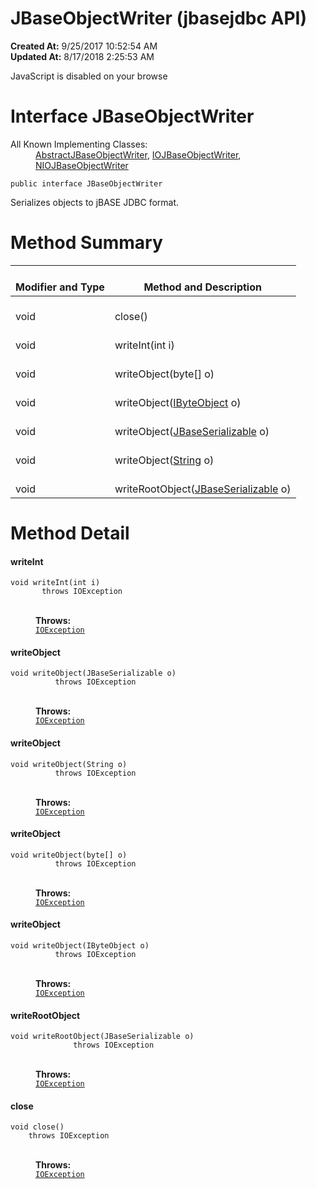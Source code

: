 # JBaseObjectWriter (jbasejdbc API)

**Created At:** 9/25/2017 10:52:54 AM  
**Updated At:** 8/17/2018 2:25:53 AM  

<script type="text/javascript"><!--
    try {
        if (location.href.indexOf('is-external=true') == -1) {
            parent.document.title="JBaseObjectWriter (jbasejdbc   API)";
        }
    }
    catch(err) {
    }
//-->
var methods = {"i0":6,"i1":6,"i2":6,"i3":6,"i4":6,"i5":6,"i6":6};
var tabs = {65535:["t0","All Methods"],2:["t2","Instance Methods"],4:["t3","Abstract Methods"]};
var altColor = "altColor";
var rowColor = "rowColor";
var tableTab = "tableTab";
var activeTableTab = "activeTableTab";</script><noscript style=""><div>JavaScript is disabled on your browse</div></noscript>


# Interface JBaseObjectWriter

<dt>All Known Implementing Classes:</dt><dd><a href="com_jbase_jdbc_io_AbstractJBaseObjectWriter" title="class in com.jbase.jdbc.io">AbstractJBaseObjectWriter</a>, <a href="com_jbase_jdbc_io_IOJBaseObjectWriter" title="class in com.jbase.jdbc.io">IOJBaseObjectWriter</a>, <a href="com_jbase_jdbc_io_niojbaseobjectwriter" title="class in com.jbase.jdbc.io">NIOJBaseObjectWriter</a></dd>


```
public interface JBaseObjectWriter
```

Serializes objects to jBASE JDBC format.

<!-- ========== METHOD SUMMARY =========== -->

<!--   -->

# Method Summary


| <br>Modifier and Type<br> | <br>Method and Description<br> |
| --- | --- |
| <br>void<br> | <br>close()<br> |
| <br>void<br> | <br>writeInt(int i)<br> |
| <br>void<br> | <br>writeObject(byte[] o)<br> |
| <br>void<br> | <br>writeObject([IByteObject](/39232-io/com_jbase_jdbc_io_IByteObject "interface in com.jbase.jdbc.io") o)<br> |
| <br>void<br> | <br>writeObject([JBaseSerializable](/39232-io/com_jbase_jdbc_io_jbaseserializable "interface in com.jbase.jdbc.io") o)<br> |
| <br>void<br> | <br>writeObject([String](http://java.sun.com/j2se/1.5.0/docs/api/java/lang/String.html?is-external=true "class or interface in java.lang") o)<br> |
| <br>void<br> | <br>writeRootObject([JBaseSerializable](/39232-io/com_jbase_jdbc_io_jbaseserializable "interface in com.jbase.jdbc.io") o)<br> |

<!-- ============ METHOD DETAIL ========== -->

<!--   -->

# Method Detail
<!--   -->
#### **writeInt**

```
void writeInt(int i)
       throws IOException
```
<dl><dt style="margin-left: 40px;"><br><span class="throwsLabel"><strong>Throws:</strong></span></dt><dd style="margin-left: 40px;"><code><a href="http://java.sun.com/j2se/1.5.0/docs/api/java/io/IOException.html?is-external=true" title="class or interface in java.io">IOException</a></code></dd></dl>

<!--   -->


#### **writeObject**

```
void writeObject(JBaseSerializable o)
          throws IOException
```
<dl><dt style="margin-left: 40px;"><br><span class="throwsLabel"><strong>Throws:</strong></span></dt><dd style="margin-left: 40px;"><code><a href="http://java.sun.com/j2se/1.5.0/docs/api/java/io/IOException.html?is-external=true" title="class or interface in java.io">IOException</a></code></dd></dl>

<!--   -->


#### **writeObject**

```
void writeObject(String o)
          throws IOException
```
<dl><dt style="margin-left: 40px;"><br><span class="throwsLabel"><strong>Throws:</strong></span></dt><dd style="margin-left: 40px;"><code><a href="http://java.sun.com/j2se/1.5.0/docs/api/java/io/IOException.html?is-external=true" title="class or interface in java.io">IOException</a></code></dd></dl>

<!--   -->


#### **writeObject**

```
void writeObject(byte[] o)
          throws IOException
```
<dl><dt style="margin-left: 40px;"><br><span class="throwsLabel"><strong>Throws:</strong></span></dt><dd style="margin-left: 40px;"><code><a href="http://java.sun.com/j2se/1.5.0/docs/api/java/io/IOException.html?is-external=true" title="class or interface in java.io">IOException</a></code></dd></dl>

<!--   -->


#### **writeObject**

```
void writeObject(IByteObject o)
          throws IOException
```
<dl><dt style="margin-left: 40px;"><br><span class="throwsLabel"><strong>Throws:</strong></span></dt><dd style="margin-left: 40px;"><code><a href="http://java.sun.com/j2se/1.5.0/docs/api/java/io/IOException.html?is-external=true" title="class or interface in java.io">IOException</a></code></dd></dl>

<!--   -->


#### **writeRootObject**

```
void writeRootObject(JBaseSerializable o)
              throws IOException
```
<dl><dt style="margin-left: 40px;"><br><span class="throwsLabel"><strong>Throws:</strong></span></dt><dd style="margin-left: 40px;"><code><a href="http://java.sun.com/j2se/1.5.0/docs/api/java/io/IOException.html?is-external=true" title="class or interface in java.io">IOException</a></code></dd></dl>

<!--   -->


#### **close**

```
void close()
    throws IOException
```
<dl><dt style="margin-left: 40px;"><br><span class="throwsLabel"><strong>Throws:</strong></span></dt><dd style="margin-left: 40px;"><code><a href="http://java.sun.com/j2se/1.5.0/docs/api/java/io/IOException.html?is-external=true" title="class or interface in java.io">IOException</a></code></dd></dl>
<!-- ========= END OF CLASS DATA ========= --><!-- ======= START OF BOTTOM NAVBAR ====== -->
<!--   -->
